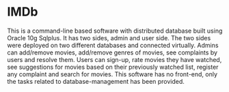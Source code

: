 # IMDb
This is a command-line based software with distributed database built using Oracle 10g Sqlplus.
It has two sides, admin and user side. The two sides were deployed on two different databases and connected virtually.
Admins can add/remove movies, add/remove genres of movies, see complaints by users and resolve them.
Users can sign-up, rate movies they have watched, see suggestions for movies based on their previously watched list, register any complaint and search for movies.
This software has no front-end, only the tasks related to database-management has been provided.
